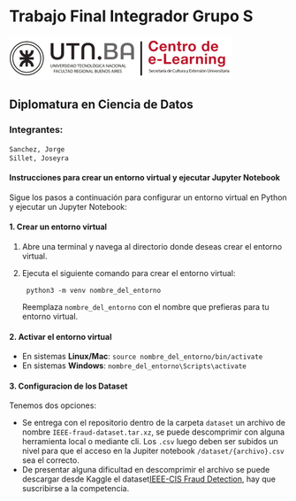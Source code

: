 # Trabajo Final Integrador Grupo S

![Image in a markdown cell](./assets/images/UTN-Logo.png)

## Diplomatura en Ciencia de Datos

### Integrantes:

    Sanchez, Jorge
    Sillet, Joseyra

#### Instrucciones para crear un entorno virtual y ejecutar Jupyter Notebook

Sigue los pasos a continuación para configurar un entorno virtual en Python y ejecutar un Jupyter Notebook:

#### 1. Crear un entorno virtual

1. Abre una terminal y navega al directorio donde deseas crear el entorno virtual.
2. Ejecuta el siguiente comando para crear el entorno virtual:

        python3 -m venv nombre_del_entorno

    Reemplaza `nombre_del_entorno` con el nombre que prefieras para tu entorno virtual.

#### 2. Activar el entorno virtual

- En sistemas **Linux/Mac**:
      ```
      source nombre_del_entorno/bin/activate
      ```
- En sistemas **Windows**:
      ```
      nombre_del_entorno\Scripts\activate
      ```

#### 3. Configuracion de los Dataset

Tenemos dos opciones:

- Se entrega con el repositorio dentro de la carpeta `dataset` un archivo de nombre 
`IEEE-fraud-dataset.tar.xz`, se puede descomprimir con alguna herramienta local o mediante cli. Los `.csv` luego deben ser subidos un nivel para que el acceso en la Jupiter notebook `/dataset/{archivo}.csv` sea el correcto.
- De presentar alguna dificultad en descomprimir el archivo se puede descargar desde Kaggle el dataset[IEEE-CIS Fraud Detection](https://www.kaggle.com/competitions/ieee-fraud-detection/data), hay que suscribirse a la competencia.
